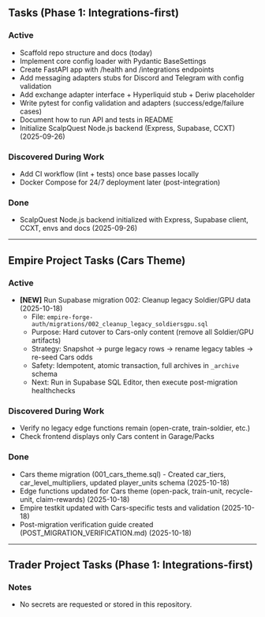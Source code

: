 ## Tasks (Phase 1: Integrations-first)

### Active
- Scaffold repo structure and docs (today)
- Implement core config loader with Pydantic BaseSettings
- Create FastAPI app with /health and /integrations endpoints
- Add messaging adapters stubs for Discord and Telegram with config validation
- Add exchange adapter interface + Hyperliquid stub + Deriw placeholder
- Write pytest for config validation and adapters (success/edge/failure cases)
- Document how to run API and tests in README
 - Initialize ScalpQuest Node.js backend (Express, Supabase, CCXT) (2025-09-26)

### Discovered During Work
- Add CI workflow (lint + tests) once base passes locally
- Docker Compose for 24/7 deployment later (post-integration)

### Done
- ScalpQuest Node.js backend initialized with Express, Supabase client, CCXT, envs and docs (2025-09-26)

---

## Empire Project Tasks (Cars Theme)

### Active
- **[NEW]** Run Supabase migration 002: Cleanup legacy Soldier/GPU data (2025-10-18)
  - File: `empire-forge-auth/migrations/002_cleanup_legacy_soldiersgpu.sql`
  - Purpose: Hard cutover to Cars-only content (remove all Soldier/GPU artifacts)
  - Strategy: Snapshot → purge legacy rows → rename legacy tables → re-seed Cars odds
  - Safety: Idempotent, atomic transaction, full archives in `_archive` schema
  - Next: Run in Supabase SQL Editor, then execute post-migration healthchecks

### Discovered During Work
- Verify no legacy edge functions remain (open-crate, train-soldier, etc.)
- Check frontend displays only Cars content in Garage/Packs

### Done
- Cars theme migration (001_cars_theme.sql) - Created car_tiers, car_level_multipliers, updated player_units schema (2025-10-18)
- Edge functions updated for Cars theme (open-pack, train-unit, recycle-unit, claim-rewards) (2025-10-18)
- Empire testkit updated with Cars-specific tests and validation (2025-10-18)
- Post-migration verification guide created (POST_MIGRATION_VERIFICATION.md) (2025-10-18)

---

## Trader Project Tasks (Phase 1: Integrations-first)

### Notes
- No secrets are requested or stored in this repository.




